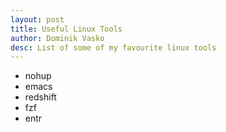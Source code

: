 ```yaml
---
layout: post
title: Useful Linux Tools
author: Dominik Vasko
desc: List of some of my favourite linux tools
---
```

- nohup
- emacs
- redshift
- fzf
- entr

